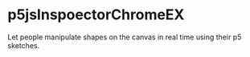 # p5jsInspoectorChromeEX
Let people manipulate shapes on the canvas in real time using their p5 sketches.